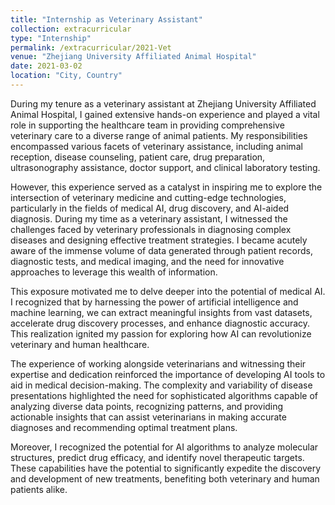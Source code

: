 ```yaml
---
title: "Internship as Veterinary Assistant"
collection: extracurricular
type: "Internship"
permalink: /extracurricular/2021-Vet
venue: "Zhejiang University Affiliated Animal Hospital"
date: 2021-03-02
location: "City, Country"
---
```


During my tenure as a veterinary assistant at Zhejiang University Affiliated Animal Hospital, I gained extensive hands-on experience and played a vital role in supporting the healthcare team in providing comprehensive veterinary care to a diverse range of animal patients. My responsibilities encompassed various facets of veterinary assistance, including animal reception, disease counseling, patient care, drug preparation, ultrasonography assistance, doctor support, and clinical laboratory testing.

However, this experience served as a catalyst in inspiring me to explore the intersection of veterinary medicine and cutting-edge technologies, particularly in the fields of medical AI, drug discovery, and AI-aided diagnosis. During my time as a veterinary assistant, I witnessed the challenges faced by veterinary professionals in diagnosing complex diseases and designing effective treatment strategies. I became acutely aware of the immense volume of data generated through patient records, diagnostic tests, and medical imaging, and the need for innovative approaches to leverage this wealth of information.

This exposure motivated me to delve deeper into the potential of medical AI. I recognized that by harnessing the power of artificial intelligence and machine learning, we can extract meaningful insights from vast datasets, accelerate drug discovery processes, and enhance diagnostic accuracy. This realization ignited my passion for exploring how AI can revolutionize veterinary and human healthcare.

The experience of working alongside veterinarians and witnessing their expertise and dedication reinforced the importance of developing AI tools to aid in medical decision-making. The complexity and variability of disease presentations highlighted the need for sophisticated algorithms capable of analyzing diverse data points, recognizing patterns, and providing actionable insights that can assist veterinarians in making accurate diagnoses and recommending optimal treatment plans.

Moreover, I recognized the potential for AI algorithms to analyze molecular structures, predict drug efficacy, and identify novel therapeutic targets. These capabilities have the potential to significantly expedite the discovery and development of new treatments, benefiting both veterinary and human patients alike.
